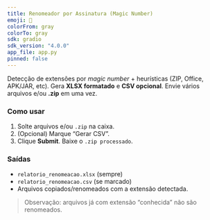 ```yaml
---
title: Renomeador por Assinatura (Magic Number)
emoji: 🧪
colorFrom: gray
colorTo: gray
sdk: gradio
sdk_version: "4.0.0"
app_file: app.py
pinned: false
---
```


Detecção de extensões por *magic number* + heurísticas (ZIP, Office, APK/JAR, etc).
Gera **XLSX formatado** e **CSV opcional**. Envie vários arquivos e/ou **.zip** em uma vez.

### Como usar
1) Solte arquivos e/ou `.zip` na caixa.  
2) (Opcional) Marque “Gerar CSV”.  
3) Clique **Submit**. Baixe o `.zip processado`.

### Saídas
- `relatorio_renomeacao.xlsx` (sempre)  
- `relatorio_renomeacao.csv` (se marcado)  
- Arquivos copiados/renomeados com a extensão detectada.

> Observação: arquivos já com extensão “conhecida” não são renomeados.

